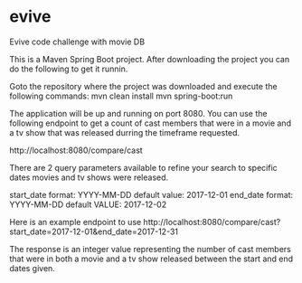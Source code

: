 # evive
Evive code challenge with movie DB

This is a Maven Spring Boot project. After downloading the project you can do the following to get it runnin.

Goto the repository where the project was downloaded and execute the following commands:
mvn clean install
mvn spring-boot:run

The application will be up and running on port 8080. You can use the following endpoint to get a count of cast members that were in 
a movie and a tv show that was released durring the timeframe requested.

http://localhost:8080/compare/cast

There are 2 query parameters available to refine your search to specific dates movies and tv shows were released.  

start_date  format: YYYY-MM-DD  default value: 2017-12-01 
end_date    format: YYYY-MM-DD  default VALUE: 2017-12-02

Here is an example endpoint to use 
http://localhost:8080/compare/cast?start_date=2017-12-01&end_date=2017-12-31

The response is an integer value representing the number of cast members that were in both a movie and a tv show released between the start and end dates given.
